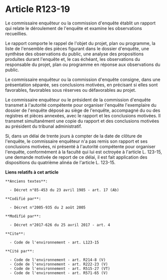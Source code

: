 # Article R123-19

Le commissaire enquêteur ou la commission d'enquête établit un rapport qui relate le déroulement de l'enquête et examine les
observations recueillies.

Le rapport comporte le rappel de l'objet du projet, plan ou programme, la liste de l'ensemble des pièces figurant dans le
dossier d'enquête, une synthèse des observations du public, une analyse des propositions produites durant l'enquête et, le
cas échéant, les observations du responsable du projet, plan ou programme en réponse aux observations du public.

Le commissaire enquêteur ou la commission d'enquête consigne, dans une présentation séparée, ses conclusions motivées, en
précisant si elles sont favorables, favorables sous réserves ou défavorables au projet.

Le commissaire enquêteur ou le président de la commission d'enquête transmet à l'autorité compétente pour organiser l'enquête
l'exemplaire du dossier de l'enquête déposé au siège de l'enquête, accompagné du ou des registres et pièces annexées, avec le
rapport et les conclusions motivées. Il transmet simultanément une copie du rapport et des conclusions motivées au président
du tribunal administratif.

Si, dans un délai de trente jours à compter de la date de clôture de l'enquête, le commissaire enquêteur n'a pas remis son
rapport et ses conclusions motivées, ni présenté à l'autorité compétente pour organiser l'enquête, conformément à la faculté
qui lui est octroyée à l'article L. 123-15, une demande motivée de report de ce délai, il est fait application des
dispositions du quatrième alinéa de l'article L. 123-15.

**Liens relatifs à cet article**

	**Anciens textes**:

	  - Décret n°85-453 du 23 avril 1985 - art. 17 (Ab)

	**Codifié par**:

	  - Décret n°2005-935 du 2 août 2005

	**Modifié par**:

	  - Décret n°2017-626 du 25 avril 2017 - art. 4

	**Cite**:

	  - Code de l'environnement - art. L123-15

	**Cité par**:

	  - Code de l'environnement - art. R214-8 (V)
	  - Code de l'environnement - art. R222-23 (V)
	  - Code de l'environnement - art. R515-27 (VT)
	  - Code de l'environnement - art. R571-65 (V)

